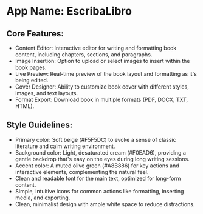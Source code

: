 # **App Name**: EscribaLibro

## Core Features:

- Content Editor: Interactive editor for writing and formatting book content, including chapters, sections, and paragraphs.
- Image Insertion: Option to upload or select images to insert within the book pages.
- Live Preview: Real-time preview of the book layout and formatting as it's being edited.
- Cover Designer: Ability to customize book cover with different styles, images, and text layouts.
- Format Export: Download book in multiple formats (PDF, DOCX, TXT, HTML).

## Style Guidelines:

- Primary color: Soft beige (#F5F5DC) to evoke a sense of classic literature and calm writing environment.
- Background color: Light, desaturated cream (#F0EAD6), providing a gentle backdrop that's easy on the eyes during long writing sessions.
- Accent color: A muted olive green (#A8B886) for key actions and interactive elements, complementing the natural feel.
- Clean and readable font for the main text, optimized for long-form content.
- Simple, intuitive icons for common actions like formatting, inserting media, and exporting.
- Clean, minimalist design with ample white space to reduce distractions.